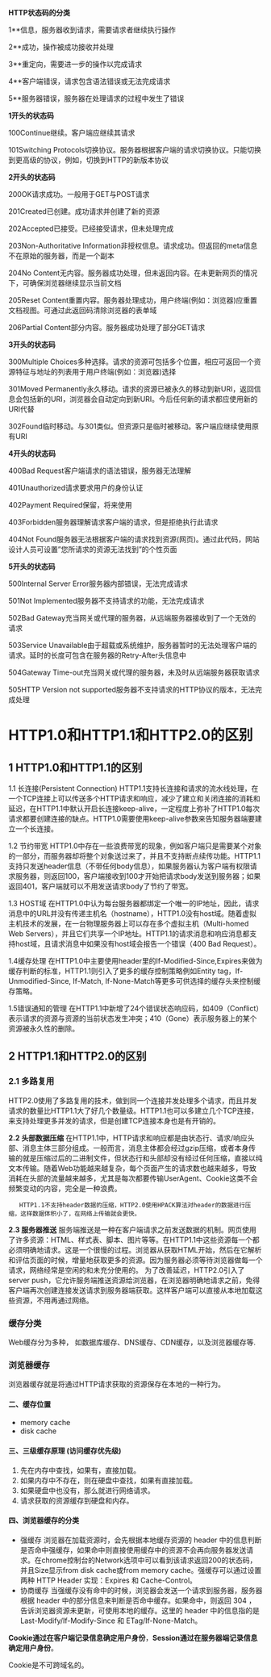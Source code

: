 **HTTP状态码的分类**

1**信息，服务器收到请求，需要请求者继续执行操作

2**成功，操作被成功接收并处理

3**重定向，需要进一步的操作以完成请求

4**客户端错误，请求包含语法错误或无法完成请求

5**服务器错误，服务器在处理请求的过程中发生了错误

**1开头的状态码**

100Continue继续。客户端应继续其请求

101Switching Protocols切换协议。服务器根据客户端的请求切换协议。只能切换到更高级的协议，例如，切换到HTTP的新版本协议

**2开头的状态码**

200OK请求成功。一般用于GET与POST请求

201Created已创建。成功请求并创建了新的资源

202Accepted已接受。已经接受请求，但未处理完成

203Non-Authoritative Information非授权信息。请求成功。但返回的meta信息不在原始的服务器，而是一个副本

204No Content无内容。服务器成功处理，但未返回内容。在未更新网页的情况下，可确保浏览器继续显示当前文档

205Reset Content重置内容。服务器处理成功，用户终端(例如：浏览器)应重置文档视图。可通过此返回码清除浏览器的表单域

206Partial Content部分内容。服务器成功处理了部分GET请求

**3开头的状态码**

300Multiple Choices多种选择。请求的资源可包括多个位置，相应可返回一个资源特征与地址的列表用于用户终端(例如：浏览器)选择

301Moved Permanently永久移动。请求的资源已被永久的移动到新URI，返回信息会包括新的URI，浏览器会自动定向到新URI。今后任何新的请求都应使用新的URI代替

302Found临时移动。与301类似。但资源只是临时被移动。客户端应继续使用原有URI



**4开头的状态码**

400Bad Request客户端请求的语法错误，服务器无法理解

401Unauthorized请求要求用户的身份认证

402Payment Required保留，将来使用

403Forbidden服务器理解请求客户端的请求，但是拒绝执行此请求

404Not Found服务器无法根据客户端的请求找到资源(网页)。通过此代码，网站设计人员可设置”您所请求的资源无法找到”的个性页面

**5开头的状态码**

500Internal Server Error服务器内部错误，无法完成请求

501Not Implemented服务器不支持请求的功能，无法完成请求

502Bad Gateway充当网关或代理的服务器，从远端服务器接收到了一个无效的请求

503Service Unavailable由于超载或系统维护，服务器暂时的无法处理客户端的请求。延时的长度可包含在服务器的Retry-After头信息中

504Gateway Time-out充当网关或代理的服务器，未及时从远端服务器获取请求

505HTTP Version not supported服务器不支持请求的HTTP协议的版本，无法完成处理



# HTTP1.0和HTTP1.1和HTTP2.0的区别

## 1 HTTP1.0和HTTP1.1的区别

1.1 长连接(Persistent Connection)
       HTTP1.1支持长连接和请求的流水线处理，在一个TCP连接上可以传送多个HTTP请求和响应，减少了建立和关闭连接的消耗和延迟，在HTTP1.1中默认开启长连接keep-alive，一定程度上弥补了HTTP1.0每次请求都要创建连接的缺点。HTTP1.0需要使用keep-alive参数来告知服务器端要建立一个长连接。

1.2 节约带宽
       HTTP1.0中存在一些浪费带宽的现象，例如客户端只是需要某个对象的一部分，而服务器却将整个对象送过来了，并且不支持断点续传功能。HTTP1.1支持只发送header信息（不带任何body信息），如果服务器认为客户端有权限请求服务器，则返回100，客户端接收到100才开始把请求body发送到服务器；如果返回401，客户端就可以不用发送请求body了节约了带宽。

1.3 HOST域
       在HTTP1.0中认为每台服务器都绑定一个唯一的IP地址，因此，请求消息中的URL并没有传递主机名（hostname），HTTP1.0没有host域。随着虚拟主机技术的发展，在一台物理服务器上可以存在多个虚拟主机（Multi-homed Web Servers），并且它们共享一个IP地址。HTTP1.1的请求消息和响应消息都支持host域，且请求消息中如果没有host域会报告一个错误（400 Bad Request）。

1.4缓存处理
       在HTTP1.0中主要使用header里的If-Modified-Since,Expires来做为缓存判断的标准，HTTP1.1则引入了更多的缓存控制策略例如Entity tag，If-Unmodified-Since, If-Match, If-None-Match等更多可供选择的缓存头来控制缓存策略。

1.5错误通知的管理
       在HTTP1.1中新增了24个错误状态响应码，如409（Conflict）表示请求的资源与资源的当前状态发生冲突；410（Gone）表示服务器上的某个资源被永久性的删除。

## 2 HTTP1.1和HTTP2.0的区别

### 2.1 多路复用

​       HTTP2.0使用了多路复用的技术，做到同一个连接并发处理多个请求，而且并发请求的数量比HTTP1.1大了好几个数量级。HTTP1.1也可以多建立几个TCP连接，来支持处理更多并发的请求，但是创建TCP连接本身也是有开销的。



**2.2 头部数据压缩**
       在HTTP1.1中，HTTP请求和响应都是由状态行、请求/响应头部、消息主体三部分组成。一般而言，消息主体都会经过gzip压缩，或者本身传输的就是压缩过后的二进制文件，但状态行和头部却没有经过任何压缩，直接以纯文本传输。随着Web功能越来越复杂，每个页面产生的请求数也越来越多，导致消耗在头部的流量越来越多，尤其是每次都要传输UserAgent、Cookie这类不会频繁变动的内容，完全是一种浪费。

       HTTP1.1不支持header数据的压缩，HTTP2.0使用HPACK算法对header的数据进行压缩，这样数据体积小了，在网络上传输就会更快。


**2.3 服务器推送**
       服务端推送是一种在客户端请求之前发送数据的机制。网页使用了许多资源：HTML、样式表、脚本、图片等等。在HTTP1.1中这些资源每一个都必须明确地请求。这是一个很慢的过程。浏览器从获取HTML开始，然后在它解析和评估页面的时候，增量地获取更多的资源。因为服务器必须等待浏览器做每一个请求，网络经常是空闲的和未充分使用的。
        为了改善延迟，HTTP2.0引入了server push，它允许服务端推送资源给浏览器，在浏览器明确地请求之前，免得客户端再次创建连接发送请求到服务器端获取。这样客户端可以直接从本地加载这些资源，不用再通过网络。

### 缓存分类

Web缓存分为多种， 如数据库缓存、DNS缓存、CDN缓存，以及浏览器缓存等.

### 浏览器缓存

浏览器缓存就是将通过HTTP请求获取的资源保存在本地的一种行为。

#### 二、缓存位置

- memory cache
- disk cache

#### 三、三级缓存原理 (访问缓存优先级)

1. 先在内存中查找，如果有，直接加载。
2. 如果内存中不存在，则在硬盘中查找，如果有直接加载。
3. 如果硬盘中也没有，那么就进行网络请求。
4. 请求获取的资源缓存到硬盘和内存。

#### 四、浏览器缓存的分类

- 强缓存
   浏览器在加载资源时，会先根据本地缓存资源的 header 中的信息判断是否命中强缓存，如果命中则直接使用缓存中的资源不会再向服务器发送请求。在chrome控制台的Network选项中可以看到该请求返回200的状态码，并且Size显示from disk cache或from memory cache。强缓存可以通过设置两种 HTTP Header 实现：Expires 和 Cache-Control。
- 协商缓存
   当强缓存没有命中的时候，浏览器会发送一个请求到服务器，服务器根据 header 中的部分信息来判断是否命中缓存。如果命中，则返回 304 ，告诉浏览器资源未更新，可使用本地的缓存。这里的 header 中的信息指的是 Last-Modify/If-Modify-Since 和 ETag/If-None-Match。



**Cookie通过在客户端记录信息确定用户身份**，**Session通过在服务器端记录信息确定用户身份**。

Cookie是不可跨域名的。